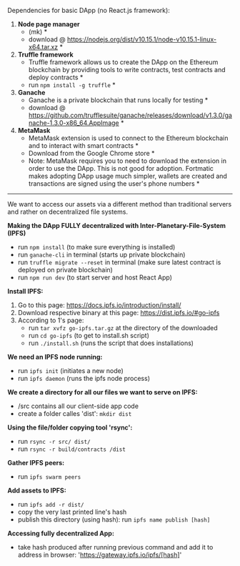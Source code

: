 Dependencies for basic DApp (no React.js framework):
1. **Node page manager** 
	* (mk) *
	* download @ https://nodejs.org/dist/v10.15.1/node-v10.15.1-linux-x64.tar.xz *
2. **Truffle framework**
	* Truffle framework allows us to create the DApp on the Ethereum blockchain by providing tools to write contracts, test contracts and deploy contracts *
	* run `npm install -g truffle` *
3. **Ganache**
	* Ganache is a private blockchain that runs locally for testing *
	* download @ https://github.com/trufflesuite/ganache/releases/download/v1.3.0/ganache-1.3.0-x86_64.AppImage *
4. **MetaMask**
	* MetaMask extension is used to connect to the Ethereum blockchain and to interact with smart contracts *
	* Download from the Google Chrome store *
	* Note: MetaMask requires you to need to download the extension in order to use the DApp. This is not good for adoption. Fortmatic makes adopting DApp usage much simpler, wallets are created and transactions are signed using the user's phone numbers *
	
---------------------------------------------------------------------------------------------------------------------

We want to access our assets via a different method than traditional servers and rather on decentralized file systems.

**Making the DApp FULLY decentralized with Inter-Planetary-File-System (IPFS)**

* run `npm install` (to make sure everything is installed)
* run `ganache-cli` in terminal (starts up private blockchain)
* run `truffle migrate --reset` in terminal (make sure latest contract is deployed on private blockchain)
* run `npm run dev` (to start server and host React App)

**Install IPFS:**

1. Go to this page: https://docs.ipfs.io/introduction/install/
2. Download respective binary at this page: https://dist.ipfs.io/#go-ipfs
3. According to 1's page: 
	* run `tar xvfz go-ipfs.tar.gz` at the directory of the downloaded
	* run `cd go-ipfs` (to get to install.sh script)
	* run `./install.sh` (runs the script that does installations)

**We need an IPFS node running:**

* run `ipfs init` (initiates a new node)
* run `ipfs daemon` (runs the ipfs node process)

**We create a directory for all our files we want to serve on IPFS:**
* /src contains all our client-side app code
* create a folder calles 'dist': `mkdir dist`

**Using the file/folder copying tool 'rsync':**
* run `rsync -r src/ dist/`
* run `rsync -r build/contracts /dist`

**Gather IPFS peers:**
* run `ipfs swarm peers`

**Add assets to IPFS:**
* run `ipfs add -r dist/`
* copy the very last printed line's hash
* publish this directory (using hash): run `ipfs name publish [hash]`

**Accessing fully decentralized App:**
* take hash produced after running previous command and add it to address in browser: 'https://gateway.ipfs.io/ipfs/[hash]'
